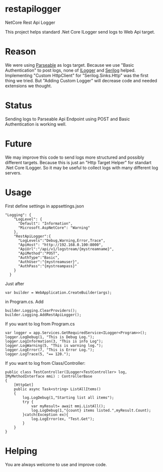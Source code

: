 # restapilogger
NetCore Rest Api Logger


This project helps standard .Net Core ILogger send logs to Web Api target.

# Reason

We were using [Parseable](https://www.parseable.com/) as logs target.
Because we use "Basic Authentication" to post logs, none of [ILogger](https://learn.microsoft.com/en-us/aspnet/core/fundamentals/logging/?view=aspnetcore-8.0) and [Serilog](https://serilog.net/) helped.
Implementing "Custom HttpClient" for "Serilog.Sinks.Http" was the first thing we tried. But "Adding Custom Logger" will decrease code and needed extensions we thought.

# Status

Sending logs to Parseable Api Endpoint using POST and Basic Authentication is working well.

# Future

We may improve this code to send logs more structured and possibly different targets.
Because this is just an "Http Target Helper" for standart .Net Core ILogger.
So it may be useful to collect logs with many different log servers.

# Usage

First define settings in appsettings.json

```
"Logging": {
    "LogLevel": {
      "Default": "Information",
      "Microsoft.AspNetCore": "Warning"
    },
    "RestApiLogger":{
      "LogLevels":"Debug,Warning,Error,Trace",
      "ApiHost": "http://192.168.0.100:8000",
      "ApiUrl":"/api/v1/logstream/{mystreamname}",
      "ApiMethod":"POST",
      "AuthType":"Basic",
      "AuthUser":"{mystreamuser}",
      "AuthPass":"{mystreampass}"
    }
  }
```

Just after
```
var builder = WebApplication.CreateBuilder(args);
```
in Program.cs. Add
```
builder.Logging.ClearProviders();
builder.Logging.AddRestApiLogger();
```

If you want to log from Program.cs

```
var logger = app.Services.GetRequiredService<ILogger<Program>>();
logger.LogDebug(1, "This is Debug Log.");
logger.LogInformation(3, "This is info Log");
logger.LogWarning(5, "This is warning log.");
logger.LogError(7, "This is Error Log.");
logger.LogTrace(5, "== 120.");
```

If you want to log from Class/Controller:
```
public class TestController(ILogger<TestController> log, IMyMethodInterface mmi) : ControllerBase
{
    [HttpGet]
    public async Task<string> ListAllItems()
    {
        log.LogDebug(1,"Starting list all items");
        try {
            var myResult= await mmi.ListAll();
            log.LogDebug(1,"{count} items listed.",myResult.Count);
        }catch(Exception ex){
            log.LogError(ex, "Test.Get");
        }
    }
}
```


# Helping

You are always welcome to use and improve code.